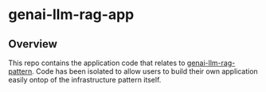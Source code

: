 # genai-llm-rag-app

## Overview
This repo contains the application code that relates to [genai-llm-rag-pattern](https://github.com/opendatahub-io-contrib/genai-llm-rag-pattern). Code has been isolated to allow users to build their own application easily ontop of the infrastructure pattern itself.


